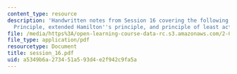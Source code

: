 ```yaml
---
content_type: resource
description: 'Handwritten notes from Session 16 covering the following topics: D''Alembert''s
  Principle, extended Hamilton''s principle, and principle of least action.'
file: /media/https%3A/open-learning-course-data-rc.s3.amazonaws.com/2-032-dynamics-fall-2004/a5349b6a273451a593d4e2f942c9fa5a_session_16.pdf
file_type: application/pdf
resourcetype: Document
title: session_16.pdf
uid: a5349b6a-2734-51a5-93d4-e2f942c9fa5a
---
```

